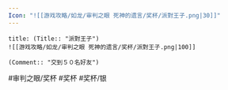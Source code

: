 ```yaml
---
Icon: "![[游戏攻略/如龙/审判之眼 死神的遗言/奖杯/派對王子.png|30]]"
---
```

```ad-common-silver-trophy
title: (Title:: "派對王子")
![[游戏攻略/如龙/审判之眼 死神的遗言/奖杯/派對王子.png|100]]

(Comment:: "交到５０名好友")
```

#审判之眼/奖杯 #奖杯 #奖杯/银
